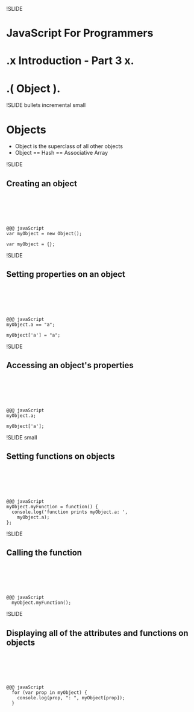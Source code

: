 !SLIDE 
# JavaScript For Programmers #
# .x Introduction - Part 3 x. #
# .(  Object  ). #


!SLIDE bullets incremental small
# Objects #

* Object is the superclass of all other objects 
* Object == Hash == Associative Array 

!SLIDE 
## Creating an object ##
<br><br><br><br>

    @@@ javaScript
    var myObject = new Object();
    
    var myObject = {};

!SLIDE 
## Setting properties on an object ##
<br><br><br><br>

    @@@ javaScript
    myObject.a == "a";
    
    myObject['a'] = "a";

!SLIDE
## Accessing an object's properties ##
<br><br><br><br>

    @@@ javaScript
    myObject.a;
    
    myObject['a'];
    
!SLIDE small
## Setting functions on objects ##
<br><br><br><br>

    @@@ javaScript
    myObject.myFunction = function() {
      console.log('function prints myObject.a: ',
        myObject.a);
    };

!SLIDE
## Calling the function ##
<br><br><br><br>

    @@@ javaScript
      myObject.myFunction();
      
!SLIDE
## Displaying all of the attributes and functions on objects ##
<br><br><br><br>

    @@@ javaScript
      for (var prop in myObject) {
        console.log(prop, ": ", myObject[prop]);
      }
